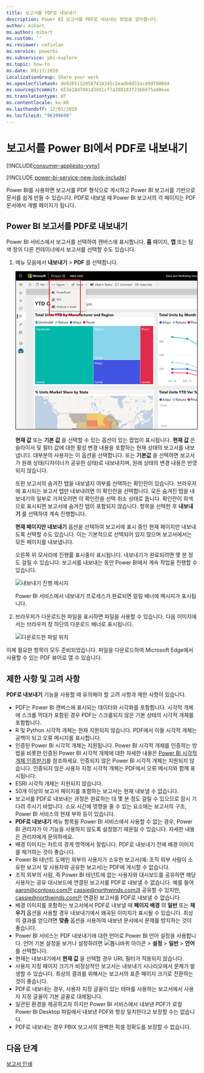 ```yaml
---
title: 보고서를 PDF로 내보내기
description: Power BI 보고서를 PDF로 내보내는 방법을 알아봅니다.
author: mihart
ms.author: mihart
ms.custom: ''
ms.reviewer: cmfinlan
ms.service: powerbi
ms.subservice: pbi-explore
ms.topic: how-to
ms.date: 09/17/2020
LocalizationGroup: Share your work
ms.openlocfilehash: de9265112d587418345c2eadb8d33acdddf900d4
ms.sourcegitcommit: 653e18d7041d3dd1cf7a38010372366975a98eae
ms.translationtype: HT
ms.contentlocale: ko-KR
ms.lasthandoff: 12/01/2020
ms.locfileid: "96399698"
---
```

# <a name="export-reports-from-power-bi-to-pdf"></a>보고서를 Power BI에서 PDF로 내보내기

[!INCLUDE[consumer-appliesto-yyny](../includes/consumer-appliesto-yyny.md)]

[!INCLUDE [power-bi-service-new-look-include](../includes/power-bi-service-new-look-include.md)]

Power BI를 사용하면 보고서를 PDF 형식으로 게시하고 Power BI 보고서를 기반으로 문서를 쉽게 만들 수 있습니다. PDF로 내보낼 때 Power BI 보고서의 각 페이지는 PDF 문서에서 개별 페이지가 됩니다.

## <a name="export-your-power-bi-report-to-pdf"></a>Power BI 보고서를 PDF로 내보내기
Power BI 서비스에서 보고서를 선택하여 캔버스에 표시합니다. **홈** 페이지, **앱** 또는 탐색 창의 다른 컨테이너에서 보고서를 선택할 수도 있습니다.

1. 메뉴 모음에서 **내보내기** > **PDF** 를 선택합니다.

    ![메뉴 모음에서 내보내기 선택](media/end-user-pdf/power-bi-export-pdfs.png)

    **현재 값** 또는 **기본 값** 을 선택할 수 있는 옵션이 있는 팝업이 표시됩니다. **현재 값** 은 슬라이서 및 필터 값에 대한 활성 변경 내용을 포함하는 현재 상태의 보고서를 내보냅니다. 대부분의 사용자는 이 옵션을 선택합니다. 또는 **기본값** 을 선택하면 보고서가 원래 상태(디자이너가 공유한 상태)로 내보내지며, 원래 상태의 변경 내용은 반영되지 않습니다.
    
    또한 보고서의 숨겨진 탭을 내보낼지 여부를 선택하는 확인란이 있습니다. 브라우저에 표시되는 보고서 탭만 내보내려면 이 확인란을 선택합니다. 모든 숨겨진 탭을 내보내기의 일부로 가져오려면 이 확인란을 선택 취소 상태로 둡니다. 확인란이 회색으로 표시되면 보고서에 숨겨진 탭이 포함되지 않습니다. 항목을 선택한 후 **내보내기** 를 선택하여 계속 진행합니다.
    
    **현재 페이지만 내보내기** 옵션을 선택하여 보고서에 표시 중인 현재 페이지만 내보내도록 선택할 수도 있습니다.  이는 기본적으로 선택되어 있지 않으며 보고서에서는 모든 페이지를 내보냅니다.
    
    오른쪽 위 모서리에 진행률 표시줄이 표시됩니다. 내보내기가 완료되려면 몇 분 정도 걸릴 수 있습니다. 보고서를 내보내는 동안 Power BI에서 계속 작업을 진행할 수 있습니다.

    ![내보내기 진행 메시지](media/end-user-pdf/power-bi-export-progress.png)

    Power BI 서비스에서 내보내기 프로세스가 완료되면 알림 배너에 메시지가 표시됩니다.

2. 브라우저가 다운로드한 파일을 표시하면 파일을 사용할 수 있습니다. 다음 이미지에서는 브라우저 창 하단의 다운로드 배너로 표시됩니다.

    ![다운로드한 파일 위치](media/end-user-pdf/power-bi-export-done.png)

이제 필요한 항목이 모두 준비되었습니다. 파일을 다운로드하여 Microsoft Edge에서 사용할 수 있는 PDF 뷰어로 열 수 있습니다.


## <a name="limitations-and-considerations"></a>제한 사항 및 고려 사항
**PDF로 내보내기** 기능을 사용할 때 유의해야 할 고려 사항과 제한 사항이 있습니다.

* PDF는 Power BI 캔버스에 표시되는 데이터와 시각화를 포함합니다. 시각적 개체에 스크롤 막대가 포함된 경우 PDF는 스크롤되지 않은 기본 상태의 시각적 개체를 포함합니다.  
* R 및 Python 시각적 개체는 현재 지원되지 않습니다. PDF에서 이들 시각적 개체는 공백이 되고 오류 메시지를 표시합니다. 
* 인증된 Power BI 시각적 개체는 지원됩니다. Power BI 시각적 개체를 인증하는 방법을 비롯한 인증된 Power BI 시각적 개체에 대한 자세한 내용은 [Power BI 시각적 개체 인증받기](../developer/visuals/power-bi-custom-visuals-certified.md)를 참조하세요. 인증되지 않은 Power BI 시각적 개체는 지원되지 않습니다. 인증되지 않은 사용자 지정 시각적 개체는 PDF에서 오류 메시지와 함께 표시됩니다.
* ESRI 시각적 개체는 지원되지 않습니다.
* 50개 이상의 보고서 페이지를 포함하는 보고서는 현재 내보낼 수 없습니다.
* 보고서를 PDF로 내보내는 과정은 완료하는 데 몇 분 정도 걸릴 수 있으므로 잠시 기다려 주시기 바랍니다. 소요 시간에 영향을 줄 수 있는 요소에는 보고서의 구조, Power BI 서비스의 현재 부하 등이 있습니다.
* **PDF로 내보내기** 메뉴 항목을 Power BI 서비스에서 사용할 수 없는 경우, Power BI 관리자가 이 기능을 사용하지 않도록 설정했기 때문일 수 있습니다. 자세한 내용은 관리자에게 문의하세요.
* 배경 이미지는 차트의 경계 영역에서 잘립니다. PDF로 내보내기 전에 배경 이미지를 제거하는 것이 좋습니다.
* Power BI 테넌트 도메인 외부의 사용자가 소유한 보고서(예: 조직 외부 사람이 소유한 보고서 및 사용자와 공유한 보고서)는 PDF에 게시할 수 없습니다.
* 조직 외부의 사람, 즉 Power BI 테넌트에 없는 사용자와 대시보드를 공유하면 해당 사용자는 공유 대시보드에 연결된 보고서를 PDF로 내보낼 수 없습니다. 예를 들어 aaron@contoso.com은 cassie@northwinds.com과 공유할 수 있지만, cassie@northwinds.com은 연결된 보고서를 PDF로 내보낼 수 없습니다.
* 배경 이미지를 포함하는 보고서에서 PDF로 내보낼 때 **페이지 배경** 의 **일반** 또는 **채우기** 옵션을 사용할 경우 내보내기에서 왜곡된 이미지가 표시될 수 있습니다. 최상의 결과를 얻으려면 **맞춤** 옵션을 사용하여 내보낸 문서에서 문제를 방지하는 것이 좋습니다.
* Power BI 서비스는 PDF 내보내기에 대한 언어로 Power BI 언어 설정을 사용합니다. 언어 기본 설정을 보거나 설정하려면 ![톱니바퀴 아이콘](media/end-user-powerpoint/power-bi-settings-icon.png) > **설정** > **일반** > **언어** 를 선택합니다.
* 현재는 내보내기에서 **현재 값** 을 선택할 경우 URL 필터가 적용되지 않습니다.
* 사용자 지정 페이지 크기가 비정상적인 보고서는 내보내기 시나리오에서 문제가 발생할 수 있습니다. 최상의 결과를 위해서는 보고서의 표준 페이지 크기로 전환하는 것이 좋습니다.
* PDF로 내보내는 경우, 사용자 지정 글꼴이 있는 테마를 사용하는 보고서에서 사용자 지정 글꼴이 기본 글꼴로 대체됩니다.
* 일관된 환경을 제공하고자 하지만 Power BI 서비스에서 내보낸 PDF가 로컬 Power BI Desktop 파일에서 내보낸 PDF와 항상 일치한다고 보장할 수는 없습니다.
* PDF로 내보내는 경우 PBIX 보고서의 완벽한 픽셀 정확도를 보장할 수 없습니다.

## <a name="next-steps"></a>다음 단계
[보고서 인쇄](end-user-print.md)
